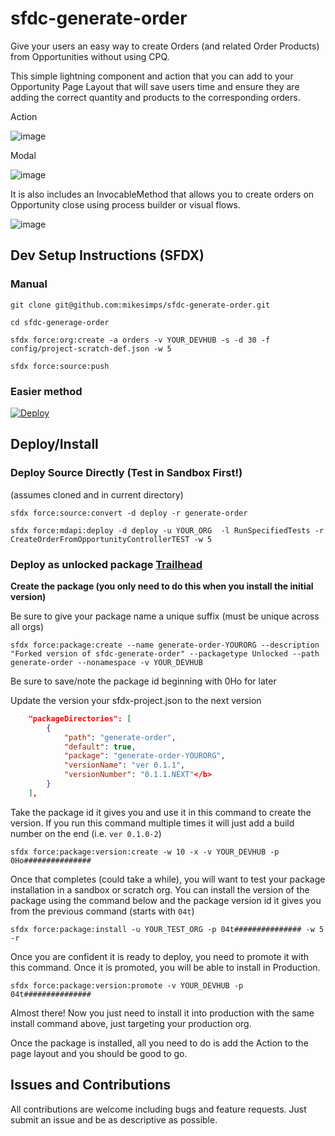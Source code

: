 # sfdc-generate-order

Give your users an easy way to create Orders (and related Order Products) from Opportunities without using CPQ.

This simple lightning component and action that you can add to your Opportunity Page Layout that will save users time and ensure they are adding the correct quantity and products to the corresponding orders.

Action

![image](https://user-images.githubusercontent.com/3085186/48305679-43ca7280-e4fd-11e8-9c8b-a163fc2b7e7e.png)

Modal

![image](https://user-images.githubusercontent.com/3085186/48305692-60ff4100-e4fd-11e8-9f4e-45f183ae9844.png)

It is also includes an InvocableMethod that allows you to create orders on Opportunity close using process builder or visual flows.

![image](https://user-images.githubusercontent.com/3085186/48305705-9a37b100-e4fd-11e8-9ea4-6eaefbfaf81b.png)

## Dev Setup Instructions (SFDX)

### Manual

```shell
git clone git@github.com:mikesimps/sfdc-generate-order.git
```

```shell
cd sfdc-generage-order
```

```shell
sfdx force:org:create -a orders -v YOUR_DEVHUB -s -d 30 -f config/project-scratch-def.json -w 5
```

```shell
sfdx force:source:push
```

### Easier method

[![Deploy](https://deploy-to-sfdx.com/dist/assets/images/DeployToSFDX.svg)](https://deploy-to-sfdx.com/)

## Deploy/Install

### Deploy Source Directly (Test in Sandbox First!)

(assumes cloned and in current directory)

```shell
sfdx force:source:convert -d deploy -r generate-order
```

```shell
sfdx force:mdapi:deploy -d deploy -u YOUR_ORG  -l RunSpecifiedTests -r CreateOrderFromOpportunityControllerTEST -w 5
```

### Deploy as unlocked package [Trailhead](https://trailhead.salesforce.com/content/learn/modules/unlocked-packages-for-customers/build-your-first-unlocked-package)

**Create the package (you only need to do this when you install the initial version)**

Be sure to give your package name a unique suffix (must be unique across all orgs)

```shell
sfdx force:package:create --name generate-order-YOURORG --description "Forked version of sfdc-generate-order" --packagetype Unlocked --path generate-order --nonamespace -v YOUR_DEVHUB
```

Be sure to save/note the package id beginning with 0Ho for later

Update the version your sfdx-project.json to the next version

```json
    "packageDirectories": [
        {
            "path": "generate-order",
            "default": true,
            "package": "generate-order-YOURORG",
            "versionName": "ver 0.1.1",
            "versionNumber": "0.1.1.NEXT"</b>
        }
    ],
```

Take the package id it gives you and use it in this command to create the version. If you run this command multiple times it will just add a build number on the end (i.e. `ver 0.1.0-2`)

```shell
sfdx force:package:version:create -w 10 -x -v YOUR_DEVHUB -p 0Ho###############
```

Once that completes (could take a while), you will want to test your package installation in a sandbox or scratch org. You can install the version of the package using the command below and the package version id it gives you from the previous command (starts with `04t`)

```shell
sfdx force:package:install -u YOUR_TEST_ORG -p 04t############### -w 5 -r
```

Once you are confident it is ready to deploy, you need to promote it with this command. Once it is promoted, you will be able to install in Production.

```shell
sfdx force:package:version:promote -v YOUR_DEVHUB -p 04t###############
```

Almost there! Now you just need to install it into production with the same install command above, just targeting your production org.

Once the package is installed, all you need to do is add the Action to the page layout and you should be good to go.

## Issues and Contributions

All contributions are welcome including bugs and feature requests. Just submit an issue and be as descriptive as possible.
